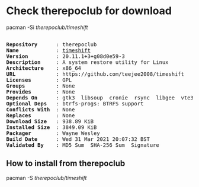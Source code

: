 # Check therepoclub for download

pacman -Si *therepoclub/timeshift*

<div class="highlight"><pre class="highlight"><text>
<b>Repository</b>      : therepoclub
<b>Name</b>            : <a href="../../x86_64/timeshift-20.11.1+3+g08d0e59-3-x86_64.pkg.tar.zst">timeshift</a>
<b>Version</b>         : 20.11.1+3+g08d0e59-3
<b>Description</b>     : A system restore utility for Linux
<b>Architecture</b>    : x86_64
<b>URL</b>             : https://github.com/teejee2008/timeshift
<b>Licenses</b>        : GPL
<b>Groups</b>          : None
<b>Provides</b>        : None
<b>Depends On</b>      : gtk3  libsoup  cronie  rsync  libgee  vte3  xapp  xorg-xhost
<b>Optional Deps</b>   : btrfs-progs: BTRFS support
<b>Conflicts With</b>  : None
<b>Replaces</b>        : None
<b>Download Size</b>   : 938.89 KiB
<b>Installed Size</b>  : 3849.09 KiB
<b>Packager</b>        : Wayne Wesley <wayne6324@gmail.com>
<b>Build Date</b>      : Wed 31 Mar 2021 20:07:32 BST
<b>Validated By</b>    : MD5 Sum  SHA-256 Sum  Signature
</text></pre></div>

## How to install from therepoclub

pacman -S *therepoclub/timeshift*
